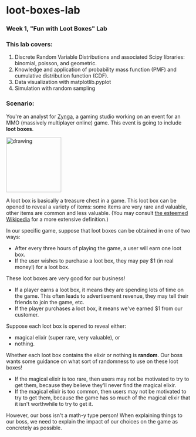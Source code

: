 # loot-boxes-lab
### Week 1, "Fun with Loot Boxes" Lab

### This lab covers:
1. Discrete Random Variable Distributions and associated Scipy libraries: binomial, poisson, and geometric.
2. Knowledge and application of probability mass function (PMF) and cumulative distribution function (CDF).
3. Data visualization with matplotlib.pyplot
4. Simulation with random sampling

### Scenario:

You're an analyst for [Zynga](https://en.wikipedia.org/wiki/Zynga), a gaming studio working on an event for an MMO (massively multiplayer online) game. This event is going to include **loot boxes**.

<img src="https://vignette.wikia.nocookie.net/2007scape/images/0/06/Culinaromancer%27s_chest.png/revision/latest?cb=20180403231423" alt="drawing" width="150"/> 

A loot box is basically a treasure chest in a game. This loot box can be opened to reveal a variety of items: some items are very rare and valuable, other items are common and less valuable. (You may consult [the esteemed Wikipedia](https://en.wikipedia.org/wiki/Loot_box) for a more extensive definition.)

In our specific game, suppose that loot boxes can be obtained in one of two ways: 
- After every three hours of playing the game, a user will earn one loot box.
- If the user wishes to purchase a loot box, they may pay $1 (in real money!) for a loot box.

These loot boxes are very good for our business!
- If a player earns a loot box, it means they are spending lots of time on the game. This often leads to advertisement revenue, they may tell their friends to join the game, etc.
- If the player purchases a loot box, it means we've earned $1 from our customer.

Suppose each loot box is opened to reveal either:
- magical elixir (super rare, very valuable), or
- nothing.

Whether each loot box contains the elixir or nothing is **random**. Our boss wants some guidance on what sort of randomness to use on these loot boxes! 
- If the magical elixir is too rare, then users may not be motivated to try to get them, because they believe they'll never find the magical elixir.
- If the magical elixir is too common, then users may not be motivated to try to get them, because the game has so much of the magical elixir that it isn't worthwhile to try to get it.

However, our boss isn't a math-y type person! When explaining things to our boss, we need to explain the impact of our choices on the game as concretely as possible.

